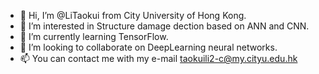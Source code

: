 - 👋 Hi, I’m @LiTaokui from City University of Hong Kong.
- 👀 I’m interested in Structure damage dection based on ANN and CNN.
- 🌱 I’m currently learning TensorFlow.
- 💞️ I’m looking to collaborate on DeepLearning neural networks.
- 📫 You can contact me with my e-mail taokuili2-c@my.cityu.edu.hk

<!---
LiTaokui/LiTaokui is a ✨ special ✨ repository because its `README.md` (this file) appears on your GitHub profile.
You can click the Preview link to take a look at your changes.
--->
